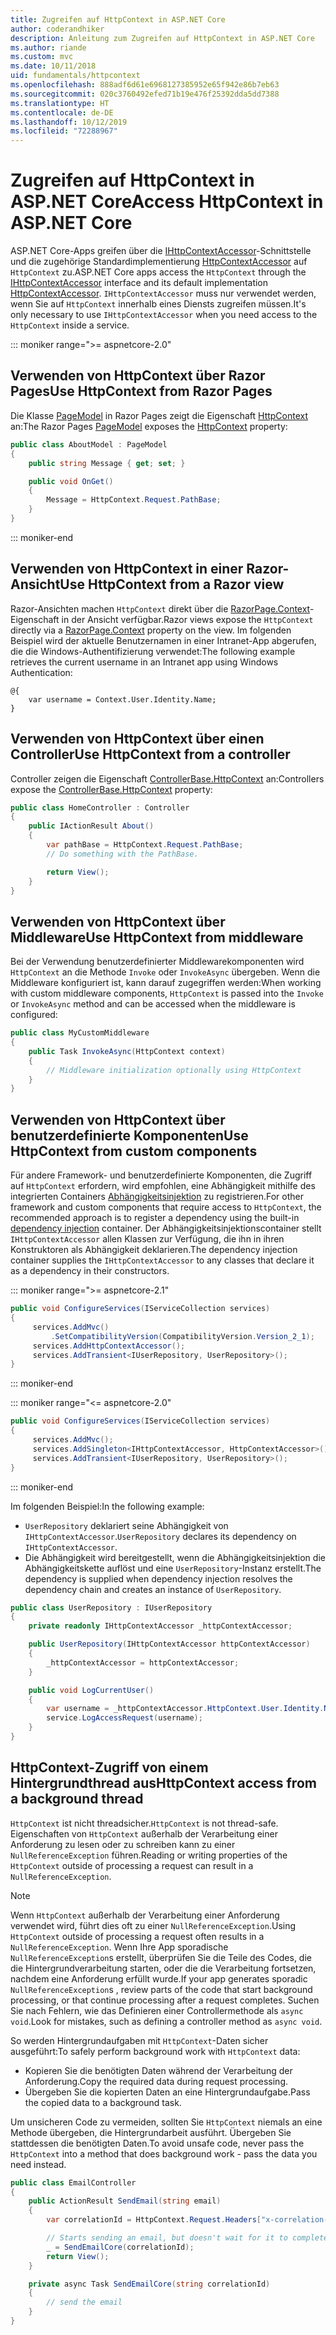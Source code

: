 ```yaml
---
title: Zugreifen auf HttpContext in ASP.NET Core
author: coderandhiker
description: Anleitung zum Zugreifen auf HttpContext in ASP.NET Core
ms.author: riande
ms.custom: mvc
ms.date: 10/11/2018
uid: fundamentals/httpcontext
ms.openlocfilehash: 888adf6d61e6968127385952e65f942e86b7eb63
ms.sourcegitcommit: 020c3760492efed71b19e476f25392dda5dd7388
ms.translationtype: HT
ms.contentlocale: de-DE
ms.lasthandoff: 10/12/2019
ms.locfileid: "72288967"
---
```

# <a name="access-httpcontext-in-aspnet-core"></a><span data-ttu-id="f4999-103">Zugreifen auf HttpContext in ASP.NET Core</span><span class="sxs-lookup"><span data-stu-id="f4999-103">Access HttpContext in ASP.NET Core</span></span>

<span data-ttu-id="f4999-104">ASP.NET Core-Apps greifen über die [IHttpContextAccessor](/dotnet/api/microsoft.aspnetcore.http.ihttpcontextaccessor)-Schnittstelle und die zugehörige Standardimplementierung [HttpContextAccessor](/dotnet/api/microsoft.aspnetcore.http.httpcontextaccessor) auf `HttpContext` zu.</span><span class="sxs-lookup"><span data-stu-id="f4999-104">ASP.NET Core apps access the `HttpContext` through the [IHttpContextAccessor](/dotnet/api/microsoft.aspnetcore.http.ihttpcontextaccessor) interface and its default implementation [HttpContextAccessor](/dotnet/api/microsoft.aspnetcore.http.httpcontextaccessor).</span></span> <span data-ttu-id="f4999-105">`IHttpContextAccessor` muss nur verwendet werden, wenn Sie auf `HttpContext` innerhalb eines Diensts zugreifen müssen.</span><span class="sxs-lookup"><span data-stu-id="f4999-105">It's only necessary to use `IHttpContextAccessor` when you need access to the `HttpContext` inside a service.</span></span>

::: moniker range=">= aspnetcore-2.0"

## <a name="use-httpcontext-from-razor-pages"></a><span data-ttu-id="f4999-106">Verwenden von HttpContext über Razor Pages</span><span class="sxs-lookup"><span data-stu-id="f4999-106">Use HttpContext from Razor Pages</span></span>

<span data-ttu-id="f4999-107">Die Klasse [PageModel](/dotnet/api/microsoft.aspnetcore.mvc.razorpages.pagemodel) in Razor Pages zeigt die Eigenschaft [HttpContext](/dotnet/api/microsoft.aspnetcore.mvc.razorpages.pagemodel.httpcontext) an:</span><span class="sxs-lookup"><span data-stu-id="f4999-107">The Razor Pages [PageModel](/dotnet/api/microsoft.aspnetcore.mvc.razorpages.pagemodel) exposes the [HttpContext](/dotnet/api/microsoft.aspnetcore.mvc.razorpages.pagemodel.httpcontext) property:</span></span>

```csharp
public class AboutModel : PageModel
{
    public string Message { get; set; }

    public void OnGet()
    {
        Message = HttpContext.Request.PathBase;
    }
}
```

::: moniker-end

## <a name="use-httpcontext-from-a-razor-view"></a><span data-ttu-id="f4999-108">Verwenden von HttpContext in einer Razor-Ansicht</span><span class="sxs-lookup"><span data-stu-id="f4999-108">Use HttpContext from a Razor view</span></span>

<span data-ttu-id="f4999-109">Razor-Ansichten machen `HttpContext` direkt über die [RazorPage.Context](/dotnet/api/microsoft.aspnetcore.mvc.razor.razorpage.context#Microsoft_AspNetCore_Mvc_Razor_RazorPage_Context)-Eigenschaft in der Ansicht verfügbar.</span><span class="sxs-lookup"><span data-stu-id="f4999-109">Razor views expose the `HttpContext` directly via a [RazorPage.Context](/dotnet/api/microsoft.aspnetcore.mvc.razor.razorpage.context#Microsoft_AspNetCore_Mvc_Razor_RazorPage_Context) property on the view.</span></span> <span data-ttu-id="f4999-110">Im folgenden Beispiel wird der aktuelle Benutzernamen in einer Intranet-App abgerufen, die die Windows-Authentifizierung verwendet:</span><span class="sxs-lookup"><span data-stu-id="f4999-110">The following example retrieves the current username in an Intranet app using Windows Authentication:</span></span>

```cshtml
@{
    var username = Context.User.Identity.Name;
}
```

## <a name="use-httpcontext-from-a-controller"></a><span data-ttu-id="f4999-111">Verwenden von HttpContext über einen Controller</span><span class="sxs-lookup"><span data-stu-id="f4999-111">Use HttpContext from a controller</span></span>

<span data-ttu-id="f4999-112">Controller zeigen die Eigenschaft [ControllerBase.HttpContext](/dotnet/api/microsoft.aspnetcore.mvc.controllerbase.httpcontext) an:</span><span class="sxs-lookup"><span data-stu-id="f4999-112">Controllers expose the [ControllerBase.HttpContext](/dotnet/api/microsoft.aspnetcore.mvc.controllerbase.httpcontext) property:</span></span>

```csharp
public class HomeController : Controller
{
    public IActionResult About()
    {
        var pathBase = HttpContext.Request.PathBase;
        // Do something with the PathBase.

        return View();
    }
}
```

## <a name="use-httpcontext-from-middleware"></a><span data-ttu-id="f4999-113">Verwenden von HttpContext über Middleware</span><span class="sxs-lookup"><span data-stu-id="f4999-113">Use HttpContext from middleware</span></span>

<span data-ttu-id="f4999-114">Bei der Verwendung benutzerdefinierter Middlewarekomponenten wird `HttpContext` an die Methode `Invoke` oder `InvokeAsync` übergeben. Wenn die Middleware konfiguriert ist, kann darauf zugegriffen werden:</span><span class="sxs-lookup"><span data-stu-id="f4999-114">When working with custom middleware components, `HttpContext` is passed into the `Invoke` or `InvokeAsync` method and can be accessed when the middleware is configured:</span></span>

```csharp
public class MyCustomMiddleware
{
    public Task InvokeAsync(HttpContext context)
    {
        // Middleware initialization optionally using HttpContext
    }
}
```

## <a name="use-httpcontext-from-custom-components"></a><span data-ttu-id="f4999-115">Verwenden von HttpContext über benutzerdefinierte Komponenten</span><span class="sxs-lookup"><span data-stu-id="f4999-115">Use HttpContext from custom components</span></span>

<span data-ttu-id="f4999-116">Für andere Framework- und benutzerdefinierte Komponenten, die Zugriff auf `HttpContext` erfordern, wird empfohlen, eine Abhängigkeit mithilfe des integrierten Containers [Abhängigkeitsinjektion](xref:fundamentals/dependency-injection) zu registrieren.</span><span class="sxs-lookup"><span data-stu-id="f4999-116">For other framework and custom components that require access to `HttpContext`, the recommended approach is to register a dependency using the built-in [dependency injection](xref:fundamentals/dependency-injection) container.</span></span> <span data-ttu-id="f4999-117">Der Abhängigkeitsinjektionscontainer stellt `IHttpContextAccessor` allen Klassen zur Verfügung, die ihn in ihren Konstruktoren als Abhängigkeit deklarieren.</span><span class="sxs-lookup"><span data-stu-id="f4999-117">The dependency injection container supplies the `IHttpContextAccessor` to any classes that declare it as a dependency in their constructors.</span></span>

::: moniker range=">= aspnetcore-2.1"

```csharp
public void ConfigureServices(IServiceCollection services)
{
     services.AddMvc()
         .SetCompatibilityVersion(CompatibilityVersion.Version_2_1);
     services.AddHttpContextAccessor();
     services.AddTransient<IUserRepository, UserRepository>();
}
```

::: moniker-end

::: moniker range="<= aspnetcore-2.0"

```csharp
public void ConfigureServices(IServiceCollection services)
{
     services.AddMvc();
     services.AddSingleton<IHttpContextAccessor, HttpContextAccessor>();
     services.AddTransient<IUserRepository, UserRepository>();
}
```

::: moniker-end

<span data-ttu-id="f4999-118">Im folgenden Beispiel:</span><span class="sxs-lookup"><span data-stu-id="f4999-118">In the following example:</span></span>

* <span data-ttu-id="f4999-119">`UserRepository` deklariert seine Abhängigkeit von `IHttpContextAccessor`.</span><span class="sxs-lookup"><span data-stu-id="f4999-119">`UserRepository` declares its dependency on `IHttpContextAccessor`.</span></span>
* <span data-ttu-id="f4999-120">Die Abhängigkeit wird bereitgestellt, wenn die Abhängigkeitsinjektion die Abhängigkeitskette auflöst und eine `UserRepository`-Instanz erstellt.</span><span class="sxs-lookup"><span data-stu-id="f4999-120">The dependency is supplied when dependency injection resolves the dependency chain and creates an instance of `UserRepository`.</span></span>

```csharp
public class UserRepository : IUserRepository
{
    private readonly IHttpContextAccessor _httpContextAccessor;

    public UserRepository(IHttpContextAccessor httpContextAccessor)
    {
        _httpContextAccessor = httpContextAccessor;
    }

    public void LogCurrentUser()
    {
        var username = _httpContextAccessor.HttpContext.User.Identity.Name;
        service.LogAccessRequest(username);
    }
}
```

## <a name="httpcontext-access-from-a-background-thread"></a><span data-ttu-id="f4999-121">HttpContext-Zugriff von einem Hintergrundthread aus</span><span class="sxs-lookup"><span data-stu-id="f4999-121">HttpContext access from a background thread</span></span>

<span data-ttu-id="f4999-122">`HttpContext` ist nicht threadsicher.</span><span class="sxs-lookup"><span data-stu-id="f4999-122">`HttpContext` is not thread-safe.</span></span> <span data-ttu-id="f4999-123">Eigenschaften von `HttpContext` außerhalb der Verarbeitung einer Anforderung zu lesen oder zu schreiben kann zu einer `NullReferenceException` führen.</span><span class="sxs-lookup"><span data-stu-id="f4999-123">Reading or writing properties of the `HttpContext` outside of processing a request can result in a `NullReferenceException`.</span></span>

> [!NOTE]
> <span data-ttu-id="f4999-124">Wenn `HttpContext` außerhalb der Verarbeitung einer Anforderung verwendet wird, führt dies oft zu einer `NullReferenceException`.</span><span class="sxs-lookup"><span data-stu-id="f4999-124">Using `HttpContext` outside of processing a request often results in a `NullReferenceException`.</span></span> <span data-ttu-id="f4999-125">Wenn Ihre App sporadische `NullReferenceException`s erstellt, überprüfen Sie die Teile des Codes, die die Hintergrundverarbeitung starten, oder die die Verarbeitung fortsetzen, nachdem eine Anforderung erfüllt wurde.</span><span class="sxs-lookup"><span data-stu-id="f4999-125">If your app generates sporadic `NullReferenceException`s , review parts of the code that start background processing, or that continue processing after a request completes.</span></span> <span data-ttu-id="f4999-126">Suchen Sie nach Fehlern, wie das Definieren einer Controllermethode als `async void`.</span><span class="sxs-lookup"><span data-stu-id="f4999-126">Look for mistakes, such as defining a controller method as `async void`.</span></span>

<span data-ttu-id="f4999-127">So werden Hintergrundaufgaben mit `HttpContext`-Daten sicher ausgeführt:</span><span class="sxs-lookup"><span data-stu-id="f4999-127">To safely perform background work with `HttpContext` data:</span></span>

* <span data-ttu-id="f4999-128">Kopieren Sie die benötigten Daten während der Verarbeitung der Anforderung.</span><span class="sxs-lookup"><span data-stu-id="f4999-128">Copy the required data during request processing.</span></span>
* <span data-ttu-id="f4999-129">Übergeben Sie die kopierten Daten an eine Hintergrundaufgabe.</span><span class="sxs-lookup"><span data-stu-id="f4999-129">Pass the copied data to a background task.</span></span>

<span data-ttu-id="f4999-130">Um unsicheren Code zu vermeiden, sollten Sie `HttpContext` niemals an eine Methode übergeben, die Hintergrundarbeit ausführt. Übergeben Sie stattdessen die benötigten Daten.</span><span class="sxs-lookup"><span data-stu-id="f4999-130">To avoid unsafe code, never pass the `HttpContext` into a method that does background work - pass the data you need instead.</span></span>

```csharp
public class EmailController
{
    public ActionResult SendEmail(string email)
    {
        var correlationId = HttpContext.Request.Headers["x-correlation-id"].ToString();

        // Starts sending an email, but doesn't wait for it to complete
        _ = SendEmailCore(correlationId);
        return View();
    }

    private async Task SendEmailCore(string correlationId)
    {
        // send the email
    }
}
